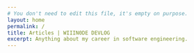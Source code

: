 ```yaml
---
# You don't need to edit this file, it's empty on purpose.
layout: home
permalink: /
title: Articles | WIIIN0DE DEVLOG
excerpt: Anything about my career in software engineering.
---
```

